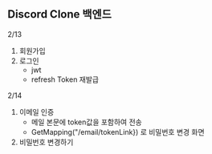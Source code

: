 ## Discord Clone 백엔드 

2/13 
1. 회원가입
2. 로그인
   - jwt
   - refresh Token 재발급

2/14 
1. 이메일 인증
   - 메일 본문에 token값을 포함하여 전송 
   - GetMapping("/email/tokenLink}) 로 비밀번호 변경 화면 
2. 비밀번호 변경하기

   
